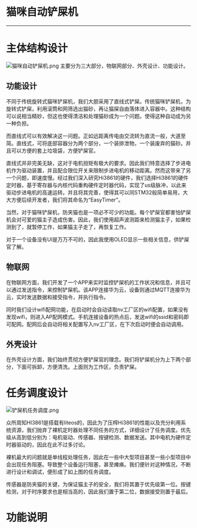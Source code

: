 # **猫咪自动铲屎机**
---
# 主体结构设计
![猫咪自动铲屎机.png](https://s2.loli.net/2023/07/17/b9os3MWjVC7zNr1.png)
主要分为三大部分，物联网部分、外壳设计、功能设计。

## 功能设计

不同于传统旋转式猫咪铲屎机，我们大胆采用了直线式铲屎。传统猫咪铲屎机，为旋转式铲屎，利用滚筒和网筛选出猫砂，再让猫屎自由落体进入容器中。这种结构可以说相当精妙，但这也使得清洁和处理猫砂成为一个问题。使得这种自动成为另一种负担。

而直线式可以有效解决这一问题。正如远距离传电由交流转为直流一般，大道至简。直线式，可将底部容器分为两个部分，一个装排泄物，一个装废弃的猫砂。并且可以方便的套上垃圾袋，方便铲屎官。

直线式并非完美无缺，这对于电机扭矩有极大的要求。因此我们特意选择了步进电机作为驱动装置，并且配合限位开关来限制步进电机的移动距离。然而这带来了另一个问题，即速度慢。经过我们深入研究Hi3861的硬件，我们选择Hi3861的硬件定时器，基于寄存器与内核代码重构硬件定时器代码，实现了us级脉冲，以此来驱动步进电机的高速运转。并且将其完善，使得其可以同STM32般简单易用，大大方便后续开发者，我们将其命名为“EasyTimer”。

当然，对于猫咪铲屎机，防夹猫也是一项必不可少的功能。每个铲屎官都害怕铲屎机会对可爱的猫主子造成伤害。因此，我们使用超声波测距来检测猫主子，如果检测到了，就暂停工作，如果猫主子走了，再恢复工作。

对于一个设备没有UI是万万不可的，因此我使用OLED显示一些相关信息，供铲屎官了解。

## 物联网

在物联网方面，我们开发了一个APP来实时监控铲屎机的工作状况和信息，并且可以通过发送指令，来控制铲屎机。该APP连接华为云，设备则通过MQTT连接华为云，实时发送数据和接受指令，并执行指令。

同时我们设计wifi配网功能，在启动时会自动读取nv工厂区的wifi配置，如果没有发现wifi，则进入AP配网模式。手机连接设备的热点后，发送wifi的ssid和密码即可配网。配网后会自动将相关配置写入nv工厂区，在下次启动时便会自动调用。

## 外壳设计

在外壳设计方面，我们始终贯彻方便铲屎官的理念。我们将铲屎机分为上下两个部分，下面可拆卸，方便清洗。上面则为工作区，负责铲屎。

# 任务调度设计
![铲屎机任务调度.png](https://s2.loli.net/2023/07/17/DETneAr5czdKIZ7.png)

众所周知HI3861是搭载有liteos的，因此为了压榨Hi3861的性能以及充分利用系统资源，我们抛弃了裸机定时器处理不同任务的方式，详细设计了任务调度。优先级从高到低分别为：电机驱动、传感器、按键检测、数据发送。其中电机为硬件定时器驱动的，因此在此不过多讨论。

裸机最大的问题就是单线程处理任务，因此在一些中大型项目甚至一些小型项目中会出现任务阻塞。导致整个设备运行阻塞，甚至瘫痪。我们便针对这种情况，不断进行设计和调试，便形成了如上图的任务调度。

传感器是防夹猫的关键，为保证猫主子的安全，我们将其置于优先级第一位。按键检测，对于时序要求也是相当高的，因此我们置于第二位，数据接受则置于最后。

# 功能说明


